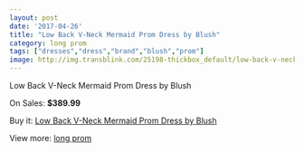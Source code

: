 ```yaml
---
layout: post
date: '2017-04-26'
title: "Low Back V-Neck Mermaid Prom Dress by Blush"
category: long prom
tags: ["dresses","dress","brand","blush","prom"]
image: http://img.transblink.com/25198-thickbox_default/low-back-v-neck-mermaid-prom-dress-by-blush.jpg
---
```

Low Back V-Neck Mermaid Prom Dress by Blush

On Sales: **$389.99**
<a href="https://www.transblink.com/en/long-prom/7938-low-back-v-neck-mermaid-prom-dress-by-blush.html"><amp-img layout="responsive" width="600" height="600" src="//img.transblink.com/25198-thickbox_default/low-back-v-neck-mermaid-prom-dress-by-blush.jpg" alt="Low Back V-Neck Mermaid Prom Dress by Blush 0" /></a>
<a href="https://www.transblink.com/en/long-prom/7938-low-back-v-neck-mermaid-prom-dress-by-blush.html"><amp-img layout="responsive" width="600" height="600" src="//img.transblink.com/25202-thickbox_default/low-back-v-neck-mermaid-prom-dress-by-blush.jpg" alt="Low Back V-Neck Mermaid Prom Dress by Blush 1" /></a>
<a href="https://www.transblink.com/en/long-prom/7938-low-back-v-neck-mermaid-prom-dress-by-blush.html"><amp-img layout="responsive" width="600" height="600" src="//img.transblink.com/25201-thickbox_default/low-back-v-neck-mermaid-prom-dress-by-blush.jpg" alt="Low Back V-Neck Mermaid Prom Dress by Blush 2" /></a>
<a href="https://www.transblink.com/en/long-prom/7938-low-back-v-neck-mermaid-prom-dress-by-blush.html"><amp-img layout="responsive" width="600" height="600" src="//img.transblink.com/25200-thickbox_default/low-back-v-neck-mermaid-prom-dress-by-blush.jpg" alt="Low Back V-Neck Mermaid Prom Dress by Blush 3" /></a>
<a href="https://www.transblink.com/en/long-prom/7938-low-back-v-neck-mermaid-prom-dress-by-blush.html"><amp-img layout="responsive" width="600" height="600" src="//img.transblink.com/25199-thickbox_default/low-back-v-neck-mermaid-prom-dress-by-blush.jpg" alt="Low Back V-Neck Mermaid Prom Dress by Blush 4" /></a>

Buy it: [Low Back V-Neck Mermaid Prom Dress by Blush](https://www.transblink.com/en/long-prom/7938-low-back-v-neck-mermaid-prom-dress-by-blush.html "Low Back V-Neck Mermaid Prom Dress by Blush")

View more: [long prom](https://www.transblink.com/en/58-long-prom "long prom")